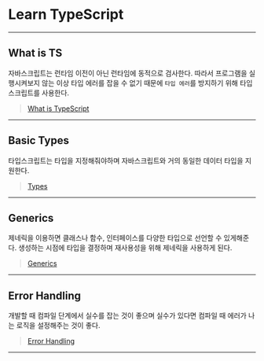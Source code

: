 # Learn TypeScript

---

## What is TS

자바스크립트는 런타임 이전이 아닌 런타임에 동적으로 검사한다. 따라서 프로그램을 실행시켜보지 않는 이상 타입 에러를 잡을 수 없기 때문에 `타입 에러`를 방지하기 위해 타입스크립트를 사용한다.

> [What is TypeScript](https://github.com/chloemk/learn-typescript/blob/main/notes/What-is-TS.md 'Note #1')

---

## Basic Types

타입스크립트는 타입을 지정해줘야하며 자바스크립트와 거의 동일한 데이터 타입을 지원한다.

> [Types](https://github.com/chloemk/learn-typescript/blob/main/notes/Types.md 'Note #2')

---

## Generics

제네릭을 이용하면 클래스나 함수, 인터페이스를 다양한 타입으로 선언할 수 있게해준다. 생성하는 시점에 타입을 결정하며 재사용성을 위해 제네릭을 사용하게 된다.

> [Generics](https://github.com/chloemk/learn-typescript/blob/main/notes/Generics.md 'Note #3')

---

## Error Handling

개발할 때 컴파일 단계에서 실수를 잡는 것이 좋으며 실수가 있다면 컴파일 때 에러가 나는 로직을 설정해주는 것이 좋다.

> [Error Handling](https://github.com/chloemk/learn-typescript/blob/main/notes/ErrorHandling.md 'Note #4')

---
